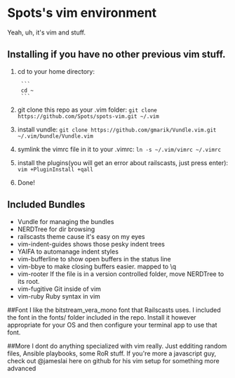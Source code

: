 # Spots's vim environment

Yeah, uh, it's vim and stuff.

## Installing if you have no other previous vim stuff.
1. cd to your home directory:

        ```
        cd ~
        ```

2. git clone this repo as your .vim folder:
       ```git clone https://github.com/Spots/spots-vim.git ~/.vim``` 
3. install vundle:
       ```git clone https://github.com/gmarik/Vundle.vim.git ~/.vim/bundle/Vundle.vim``` 
4. symlink the vimrc file in it to your .vimrc:
       ```ln -s ~/.vim/vimrc ~/.vimrc```
5. install the plugins(you will get an error about railscasts, just press enter):
       ```vim +PluginInstall +qall```
6. Done!

## Included Bundles

* Vundle for managing the bundles
* NERDTree for dir browsing
* railscasts theme cause it's easy on my eyes
* vim-indent-guides shows those pesky indent trees
* YAIFA to automanage indent styles
* vim-bufferline to show open buffers in the status line
* vim-bbye to make closing buffers easier. mapped to \q
* vim-rooter If the file is in a version controlled folder, move NERDTree to its root.
* vim-fugitive Git inside of vim
* vim-ruby Ruby syntax in vim

##Font
I like the bitstream_vera_mono font that Railscasts uses. I included the font in the fonts/ folder included in the repo. Install it however appropriate for your OS and then configure your terminal app to use that font. 

##More
I dont do anything specialized with vim really. Just edditing random files, Ansible playbooks, some RoR stuff. If you're more a javascript guy, check out @jameslai here on github for his vim setup for something more advanced
